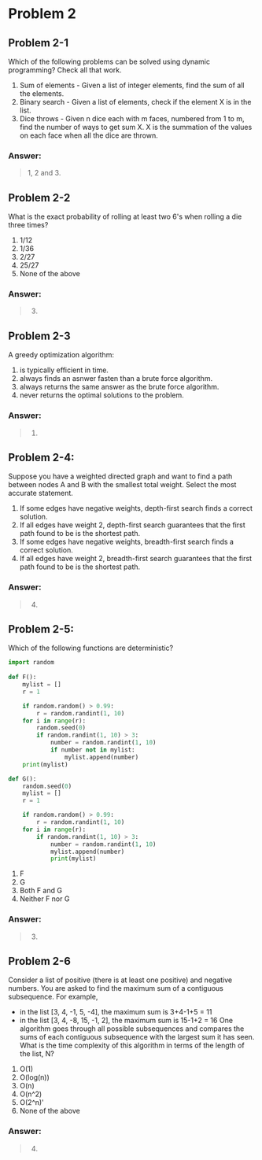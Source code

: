 # Problem 2

## Problem 2-1
Which of the following problems can be solved using dynamic programming? Check all that work.
1. Sum of elements - Given a list of integer elements, find the sum of all the elements.
2. Binary search - Given a list of elements, check if the element X is in the list.
3. Dice throws - Given n dice each with m faces, numbered from 1 to m, find the number of ways to get sum X. X is the summation of the values on each face when all the dice are thrown.

### Answer:
> 1, 2 and 3.

## Problem 2-2
What is the exact probability of rolling at least two 6's when rolling a die three times?
1. 1/12
2. 1/36
3. 2/27
4. 25/27
5. None of the above

### Answer:
> 3.

## Problem 2-3
A greedy optimization algorithm:
1. is typically efficient in time.
2. always finds an asnwer fasten than a brute force algorithm.
3. always returns the same answer as the brute force algorithm.
4. never returns the optimal solutions to the problem.

### Answer:
> 1.

## Problem 2-4:
Suppose you have a weighted directed graph and want to find a path between nodes A and B with the smallest total weight. Select the most accurate statement.
1. If some edges have negative weights, depth-first search finds a correct solution.
2. If all edges have weight 2, depth-first search guarantees that the first path found to be is the shortest path.
3. If some edges have negative weights, breadth-first search finds a correct solution.
4. If all edges have weight 2, breadth-first search guarantees that the first path found to be is the shortest path.

### Answer:
> 4.

## Problem 2-5:
Which of the following functions are deterministic?
```python
import random
        
def F():
    mylist = []
    r = 1

    if random.random() > 0.99:
        r = random.randint(1, 10)
    for i in range(r):
        random.seed(0)
        if random.randint(1, 10) > 3:
            number = random.randint(1, 10)
            if number not in mylist:
                mylist.append(number)
    print(mylist)

def G():  
    random.seed(0)
    mylist = []
    r = 1

    if random.random() > 0.99:
        r = random.randint(1, 10)
    for i in range(r):
        if random.randint(1, 10) > 3:
            number = random.randint(1, 10)
            mylist.append(number)
            print(mylist)
```

1. F
2. G
3. Both F and G
4. Neither F nor G

### Answer:
> 3.

## Problem 2-6
Consider a list of positive (there is at least one positive) and negative numbers. You are asked to find the maximum sum of a contiguous subsequence. For example,
- in the list [3, 4, -1, 5, -4], the maximum sum is 3+4-1+5 = 11
- in the list [3, 4, -8, 15, -1, 2], the maximum sum is 15-1+2 = 16
One algorithm goes through all possible subsequences and compares the sums of each contiguous subsequence with the largest sum it has seen. What is the time complexity of this algorithm in terms of the length of the list, N?

1. O(1)
2. O(log(n))
3. O(n)
4. O(n^2)
5. O(2^n)'
6. None of the above

### Answer:
> 4.